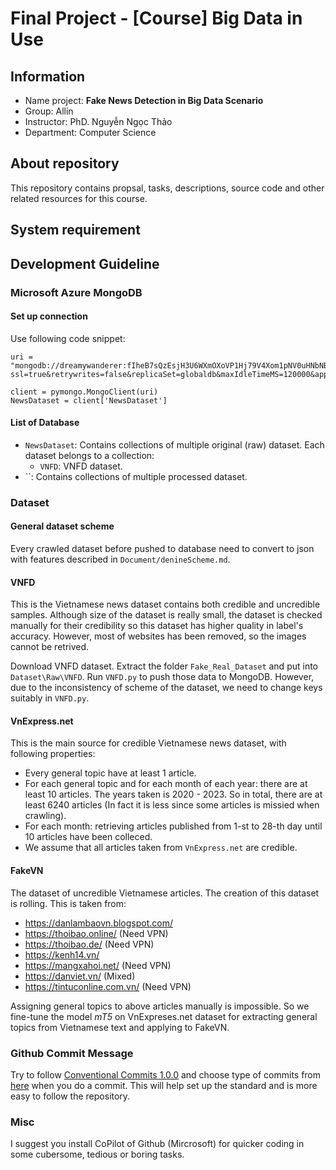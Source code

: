 # Final Project - [Course] Big Data in Use

## Information

- Name project: **Fake News Detection in Big Data Scenario**
- Group: Allin
- Instructor: PhD. Nguyễn Ngọc Thảo
- Department: Computer Science

## About repository

This repository contains propsal, tasks, descriptions, source code and other related resources for this course.

## System requirement

## Development Guideline

### Microsoft Azure MongoDB

#### Set up connection

Use following code snippet:

```[Python]
uri = "mongodb://dreamywanderer:fIheB7sQzEsjH3U6WXmOXoVP1Hj79V4Xom1pNV0uHNbNBal0Lx75X6fwSovFOxXFftvFAMsf5SGoACDboPqXRA==@dreamywanderer.mongo.cosmos.azure.com:10255/?ssl=true&retrywrites=false&replicaSet=globaldb&maxIdleTimeMS=120000&appName=@dreamywanderer@"

client = pymongo.MongoClient(uri)
NewsDataset = client['NewsDataset']
```

#### List of Database

- `NewsDataset`: Contains collections of multiple original (raw) dataset. Each dataset belongs to a collection:
  - `VNFD`: VNFD dataset.
- ``: Contains collections of multiple processed dataset.

### Dataset

#### General dataset scheme

Every crawled dataset before pushed to database need to convert to json with features described in `Document/denineScheme.md`.

#### VNFD

This is the Vietnamese news dataset contains both credible and uncredible samples. Although size of the dataset is really small, the dataset is checked manually for their credibility so this dataset has higher quality in label's accuracy. However, most of websites has been removed, so the images cannot be retrived.

Download VNFD dataset. Extract the folder `Fake_Real_Dataset` and put into `Dataset\Raw\VNFD`. Run `VNFD.py` to push those data to MongoDB. However, due to the inconsistency of scheme of the dataset, we need to change keys suitably in `VNFD.py`.

#### VnExpress.net

This is the main source for credible Vietnamese news dataset, with following properties:

- Every general topic have at least 1 article.
- For each general topic and for each month of each year: there are at least $10$ articles. The years taken is $2020$ - $2023$. So in total, there are at least $6240$ articles (In fact it is less since some articles is missied when crawling).
- For each month: retrieving articles published from $1$-st to $28$-th day until $10$ articles have been colleced.
- We assume that all articles taken from `VnExpress.net` are credible.

#### FakeVN

The dataset of uncredible Vietnamese articles. The creation of this dataset is rolling. This is taken from:

- <https://danlambaovn.blogspot.com/>
- <https://thoibao.online/> (Need VPN)
- <https://thoibao.de/> (Need VPN)
- <https://kenh14.vn/>
- <https://mangxahoi.net/> (Need VPN)
- <https://danviet.vn/> (Mixed)
- <https://tintuconline.com.vn/> (Need VPN)

Assigning general topics to above articles manually is impossible. So we fine-tune the model *mT5* on VnExpreses.net dataset for extracting general topics from Vietnamese text and applying to FakeVN.

### Github Commit Message

Try to follow [Conventional Commits 1.0.0](https://www.conventionalcommits.org/en/v1.0.0/) and choose type of commits from [here](https://www.conventionalcommits.org/en/v1.0.0/) when you do a commit. This will help set up the standard and is more easy to follow the repository.

### Misc

I suggest you install CoPilot of Github (Mircrosoft) for quicker coding in some cubersome, tedious or boring tasks.
